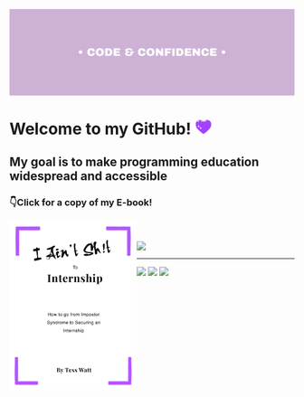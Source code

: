 ![Header](https://raw.githubusercontent.com/Tess314/Tess314/master/banner.png "Header")

# Welcome to my GitHub! <img src="https://raw.githubusercontent.com/Tess314/Tess314/master/heart.gif" width="30px">

## My goal is to make programming education widespread and accessible

### 👇Click for a copy of my E-book!

[<img align="left" alt="Ebook" height="300px" src="https://raw.githubusercontent.com/Tess314/Tess314/master/cover.png"/>][Ebook]



<!--### Connect with me!-->

<!--[<img align="left" alt="YouTube" height="30px" src="https://raw.githubusercontent.com/Tess314/Tess314/master/youtube_logo.png"/>][YouTube]Subscribe-->

<!--[<img align="left" alt="Twitter" height="30px" src="https://raw.githubusercontent.com/Tess314/Tess314/master/twitter_logo.png"/>][Twitter]Follow-->

<!--[<img align="left" alt="LinkedIn" height="30px" src="https://raw.githubusercontent.com/Tess314/Tess314/master/linkedin_logo.png"/>][LinkedIn]Connect-->

<br />
<br />

<img align="center" src="https://github-readme-stats.vercel.app/api?username=Tess314&show_icons=true&line_height=27&count_private=true&title_color=8C52FF"/>

<!--<img src="https://activity-graph.herokuapp.com/graph?username=Tess314&theme=xcode" alt="Contribution Graph" align="center" />-->

<!-- <img align="center" src="https://github-readme-stats.vercel.app/api/top-langs/?username=Tess314&layout=compact&title_color=8C52FF"/> -->

------------------------
[Ebook]: https://gumroad.com/tesswatt
[YouTube]: https://www.youtube.com/c/techietessie
[<img src="https://img.shields.io/badge/twitter-%231DA1F2.svg?&style=for-the-badge&logo=twitter&logoColor=white" />](https://twitter.com/TessWOfficial)
[<img src="https://img.shields.io/badge/linkedin-%230077B5.svg?&style=for-the-badge&logo=linkedin&logoColor=white" />](https://www.linkedin.com/in/tess-watt-4882941b3/)
[<img src="https://img.shields.io/youtube/channel/subscribers/UCGCR-PjumUZeuMc0zZOIZdA?style=social" />](https://www.youtube.com/c/techietessie)
